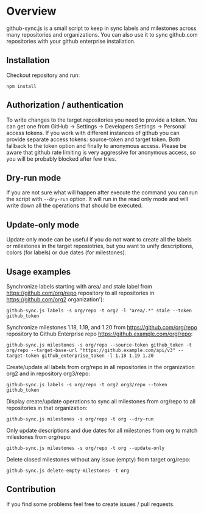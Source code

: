 # Overview

github-sync.js is a small script to keep in sync labels and milestones across many repositories and organizations. You can also use it to sync github.com repositories with your github enterprise installation. 

## Installation

Checkout repository and run:
```
npm install
```
## Authorization / authentication
To write changes to the target repositories you need to provide a token. You can get one from GitHub -> Settings -> Developers Settings -> Personal access tokens. If you work with different instances of github you can provide separate access tokens: source-token and target token. Both fallback to the token option and finally to anonymous access. Please be aware that github rate limiting is very aggressive for anonymous access, so you will be probably blocked after few tries.

## Dry-run mode
If you are not sure what will happen after execute the command you can run the script with `--dry-run` option. It will run in the read only mode and will write down all the operations that should be executed.

## Update-only mode
Update only mode can be useful if you do not want to create all the labels or milestones in the target reposiotries, but you want to unify descriptions, colors (for labels) or due dates (for milestones).

## Usage examples

Synchronize labels starting with area/ and stale label from https://github.com/org/repo repository to all repositories in https://github.com/org2 organization'):
```
github-sync.js labels -s org/repo -t org2 -l "area/.*" stale --token github_token
```

Synchronize milestones 1.18, 1.19, and 1.20 from https://github.com/org/repo repository to Github Enterprise repo https://github.example.com/org/repo:
```
github-sync.js milestones -s org/repo --source-token github_token -t org/repo --target-base-url "https://github.example.com/api/v3" --target-token github_enterprise_token -l 1.18 1.19 1.20
```

Create/update all labels from org/repo in all repositories in the organization org2 and in repository org3/repo:
```
github-sync.js labels -s org/repo -t org2 org3/repo --token github_token
```

Display create/update operations to sync all milestones from org/repo to all repositories in that organization:
```
github-sync.js milestones -s org/repo -t org --dry-run
```

Only update descriptions and due dates for all milestones from org to match milestones from org/repo:
```
github-sync.js milestones -s org/repo -t org --update-only
```

Delete closed milestones without any issue (empty) from target org/repo:
```
github-sync.js delete-empty-milestones -t org
```

## Contribution
If you find some problems feel free to create issues / pull requests.
